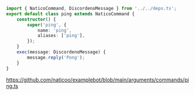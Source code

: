 ```ts
import { NaticoCommand, DiscordenoMessage } from '../../deps.ts';
export default class ping extends NaticoCommand {
	constructor() {
		super('ping', {
			name: 'ping',
			aliases: ['ping'],
		});
	}
	exec(message: DiscordenoMessage) {
		message.reply('Pong');
	}
}
```

https://github.com/naticoo/examplebot/blob/main/arguments/commands/ping.ts
